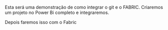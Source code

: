 Esta será uma demonstração de como integrar o git e o FABRIC.
Criaremos um projeto no Power Bi completo e integraremos.

Depois faremos isso com o Fabric